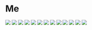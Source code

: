 
# Me


<!--### __TECHNOLOGIES/DEV. TOOLS:__ <br>
<a href="https://skillicons.dev"> </a>-->
<p>
<img src="https://skillicons.dev/icons?i=html" />
<img src="https://skillicons.dev/icons?i=css" />
<img src="https://skillicons.dev/icons?i=js" />
<img src="https://skillicons.dev/icons?i=python" />
<img src="https://skillicons.dev/icons?i=php" />
<img src="https://skillicons.dev/icons?i=mysql" />
<img src="https://skillicons.dev/icons?i=bootstrap" />
<img src="https://skillicons.dev/icons?i=vscode" />
<img src="https://skillicons.dev/icons?i=github" />
<img src="https://skillicons.dev/icons?i=lua" />
<img src="https://skillicons.dev/icons?i=java" />
<img src="https://skillicons.dev/icons?i=cpp" />
<img src="https://skillicons.dev/icons?i=sln" />
</p>
